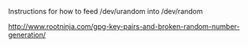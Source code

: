 Instructions for how to feed /dev/urandom into /dev/random

http://www.rootninja.com/gpg-key-pairs-and-broken-random-number-generation/